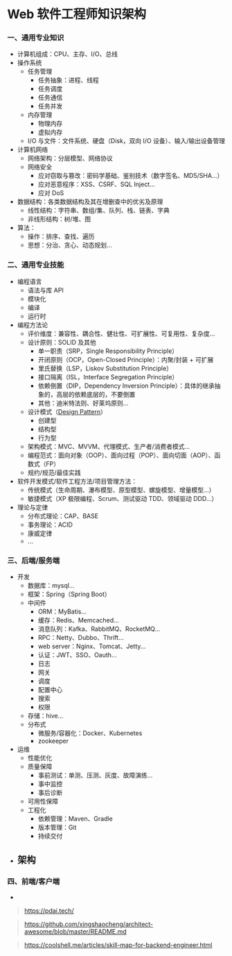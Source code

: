 # Web 软件工程师知识架构

### 一、通用专业知识

- 计算机组成：CPU、主存、I/O、总线
- 操作系统
    - 任务管理
        - 任务抽象：进程、线程
        - 任务调度
        - 任务通信
        - 任务并发
    - 内存管理
        - 物理内存
        - 虚拟内存
    - I/O 与文件：文件系统、硬盘（Disk，双向 I/O 设备）、输入/输出设备管理
- 计算机网络
    - 网络架构：分层模型、网络协议
    - 网络安全
        - 应对窃取与篡改：密码学基础、鉴别技术（数字签名、MD5/SHA...）
        - 应对恶意程序：XSS、CSRF、SQL Inject...
        - 应对 DoS
- 数据结构：各类数据结构及其在增删查中的优劣及原理
    - 线性结构：字符串、数组/集、队列、栈、链表、字典
    - 非线形结构：树/堆、图
- 算法：
    - 操作：排序、查找、遍历
    - 思想：分治、贪心、动态规划...


### 二、通用专业技能

- 编程语言
    - 语法与库 API
    - 模块化
    - 编译
    - 运行时
- 编程方法论
    - 评价维度：兼容性、耦合性、健壮性、可扩展性、可复用性、复杂度...
    - 设计原则：SOLID 及其他
        - 单一职责（SRP，Single Responsibility Principle）
        - 开闭原则（OCP，Open-Closed Principle）：内聚/封装 + 可扩展
        - 里氏替换（LSP，Liskov Substitution Principle）
        - 接口隔离（ISL，Interface Segregation Principle）
        - 依赖倒置（DIP，Dependency Inversion Principle）：具体的继承抽象的，高层的依赖底层的，不要倒置
        - 其他：迪米特法则、好莱坞原则...
    - 设计模式（[Design Pattern](https://refactoringguru.cn/design-patterns/catalog)）
        - 创建型
        - 结构型
        - 行为型
    - 架构模式：MVC、MVVM、代理模式、生产者/消费者模式...
    - 编程范式：面向对象（OOP）、面向过程（POP）、面向切面（AOP）、函数式（FP）
    - 规约/规范/最佳实践
- 软件开发模式/软件工程方法/项目管理方法：
    - 传统模式（生命周期、瀑布模型、原型模型、螺旋模型、增量模型...）
    - 敏捷模式（XP 极限编程、Scrum、测试驱动 TDD、领域驱动 DDD...）
- 理论与定律
    - 分布式理论：CAP、BASE
    - 事务理论：ACID
    - 康威定律
    - ...


### 三、后端/服务端

- 开发
    - 数据库：mysql...
    - 框架：Spring（Spring Boot）
    - 中间件
        - ORM：MyBatis...
        - 缓存：Redis、Memcached...
        - 消息队列：Kafka、RabbitMQ、RocketMQ...
        - RPC：Netty、Dubbo、Thrift...
        - web server：Nginx、Tomcat、Jetty...
        - 认证：JWT、SSO、Oauth...
        - 日志
        - 网关
        - 调度
        - 配置中心
        - 搜索
        - 权限
    - 存储：hive...
    - 分布式
        - 微服务/容器化：Docker、Kubernetes
        - zookeeper
- 运维
    - 性能优化
    - 质量保障
        - 事前测试：单测、压测、灰度、故障演练...
        - 事中监控
        - 事后诊断
    - 可用性保障
    - 工程化
        - 依赖管理：Maven、Gradle
        - 版本管理：Git
        - 持续交付
- 架构
    - 


### 四、前端/客户端

- 



> https://pdai.tech/

> https://github.com/xingshaocheng/architect-awesome/blob/master/README.md

> https://coolshell.me/articles/skill-map-for-backend-engineer.html

